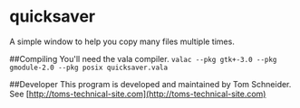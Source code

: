 # quicksaver
A simple window to help you copy many files multiple times.

##Compiling
You'll need the vala compiler.
`valac --pkg gtk+-3.0 --pkg gmodule-2.0 --pkg posix quicksaver.vala`


##Developer
This program is developed and maintained by Tom Schneider. See [http://toms-technical-site.com](http://toms-technical-site.com)
